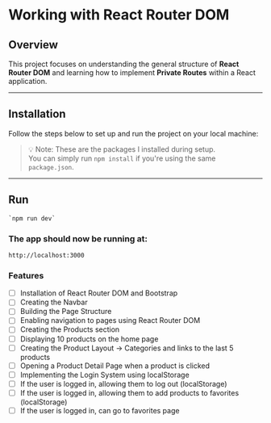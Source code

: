 # Working with React Router DOM

## Overview

This project focuses on understanding the general structure of **React Router DOM** and learning how to implement **Private Routes** within a React application.

---

## Installation

Follow the steps below to set up and run the project on your local machine:

> 💡 Note: These are the packages I installed during setup.  
> You can simply run `npm install` if you're using the same `package.json`.

---

## Run

```
`npm run dev`
```

### The app should now be running at:

```
http://localhost:3000
```

### Features

- [ ] Installation of React Router DOM and Bootstrap
- [ ] Creating the Navbar
- [ ] Building the Page Structure
- [ ] Enabling navigation to pages using React Router DOM
- [ ] Creating the Products section
- [ ] Displaying 10 products on the home page
- [ ] Creating the Product Layout → Categories and links to the last 5 products
- [ ] Opening a Product Detail Page when a product is clicked
- [ ] Implementing the Login System using localStorage
- [ ] If the user is logged in, allowing them to log out (localStorage)
- [ ] If the user is logged in, allowing them to add products to favorites (localStorage)
- [ ] If the user is logged in, can go to favorites page 
